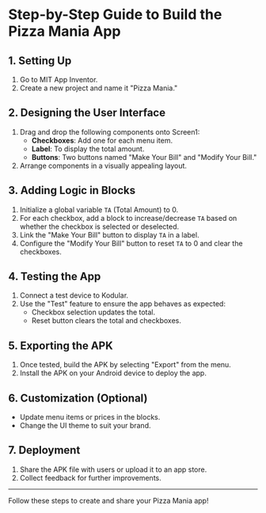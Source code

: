# Step-by-Step Guide to Build the Pizza Mania App

## 1. Setting Up
1. Go to MIT App Inventor.
2. Create a new project and name it "Pizza Mania."

## 2. Designing the User Interface
1. Drag and drop the following components onto Screen1:
   - **Checkboxes**: Add one for each menu item.
   - **Label**: To display the total amount.
   - **Buttons**: Two buttons named "Make Your Bill" and "Modify Your Bill."
2. Arrange components in a visually appealing layout.

## 3. Adding Logic in Blocks
1. Initialize a global variable `TA` (Total Amount) to 0.
2. For each checkbox, add a block to increase/decrease `TA` based on whether the checkbox is selected or deselected.
3. Link the "Make Your Bill" button to display `TA` in a label.
4. Configure the "Modify Your Bill" button to reset `TA` to 0 and clear the checkboxes.

## 4. Testing the App
1. Connect a test device to Kodular.
2. Use the "Test" feature to ensure the app behaves as expected:
   - Checkbox selection updates the total.
   - Reset button clears the total and checkboxes.

## 5. Exporting the APK
1. Once tested, build the APK by selecting "Export" from the menu.
2. Install the APK on your Android device to deploy the app.

## 6. Customization (Optional)
- Update menu items or prices in the blocks.
- Change the UI theme to suit your brand.

## 7. Deployment
1. Share the APK file with users or upload it to an app store.
2. Collect feedback for further improvements.

---

Follow these steps to create and share your Pizza Mania app!
